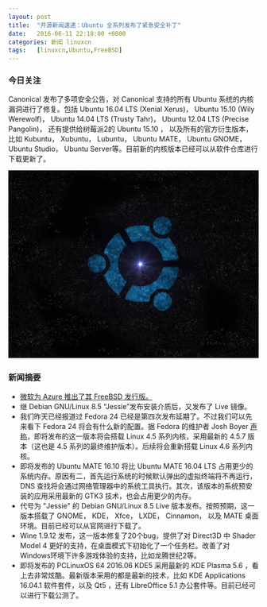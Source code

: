 ```yaml
---
layout: post
title:	"开源新闻速递：Ubuntu 全系列发布了紧急安全补丁"
date:	2016-06-11 22:18:00 +0800 
categories:	新闻 linuxcn 
tags:	[linuxcn,Ubuntu,FreeBSD]
---
```



### 今日关注


Canonical 发布了多项安全公告，对 Canonical 支持的所有 Ubuntu 系统的内核漏洞进行了修复。包括 Ubuntu 16.04 LTS (Xenial Xerus)， Ubuntu 15.10 (Wily Werewolf)， Ubuntu 14.04 LTS (Trusty Tahr)， Ubuntu 12.04 LTS (Precise Pangolin)， 还有提供给树莓派2的 Ubuntu 15.10 ， 以及所有的官方衍生版本，比如 Kubuntu， Xubuntu， Lubuntu， Ubuntu MATE， Ubuntu GNOME， Ubuntu Studio， Ubuntu Server等。目前新的内核版本已经可以从软件仓库进行下载更新了。


![](/Asserts/Images/album/201606/11/221811gamvflra6qmj9hma.jpg)


### 新闻摘要


* [微软为 Azure 推出了其 FreeBSD 发行版。](/article-7451-1.html)
* 继 Debian GNU/Linux 8.5 “Jessie”发布安装介质后，又发布了 Live 镜像。
* 我们昨天已经报道过 Fedora 24 已经是第四次发布延期了。不过我们可以先来看下 Fedora 24 将会有什么新的配置。据 Fedora 的维护者 Josh Boyer [声称](https://lists.fedoraproject.org/archives/list/devel@lists.fedoraproject.org/thread/3ZB7EOQ4FPBKKMFZNOKT5OA4N24EUAS4/)，即将发布的这一版本将会搭载 Linux 4.5 系列内核，采用最新的 4.5.7 版本（这也是 4.5 系列的最终维护版本）。后续将会重新搭载 Linux 4.6 系列内核。
* 即将发布的 Ubuntu MATE 16.10 将比 Ubuntu MATE 16.04 LTS 占用更少的系统内存。原因有二，首先运行系统的时候默认弹出的虚拟终端将不再运行，DNS 查找将会通过网络管理器中的系统工具执行。其次，该版本的系统预安装的应用采用最新的 GTK3 技术，也会占用更少的内存。
* 代号为 "Jessie" 的 Debian GNU/Linux 8.5 Live 版本发布。按照预期，这一版本搭载了 GNOME， KDE， Xfce， LXDE， Cinnamon， 以及 MATE 桌面环境。目前已经可以从官网进行下载了。
* Wine 1.9.12 发布，这一版本修复了20个bug，提供了对 Direct3D 中 Shader Model 4 更好的支持，在桌面模式下初始化了一个任务栏。改善了对Windows环境下许多游戏体验的支持，比如龙腾世纪2等。
* 即将发布的 PCLinuxOS 64 2016.06 KDE5 采用最新的 KDE Plasma 5.6 ，看上去非常炫酷。最新版本采用的都是最新的技术，比如 KDE Applications 16.04.1 软件套件，以及 Qt5 ，还有 LibreOffice 5.1 办公套件等。目前已经可以进行下载公测了。
